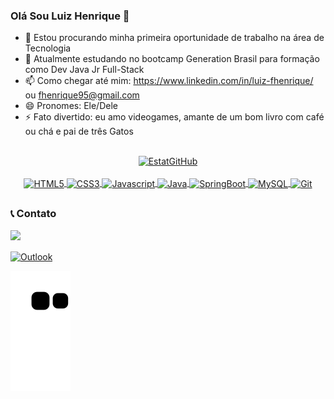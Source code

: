 ### Olá Sou Luiz Henrique 👋


- 🔭 Estou procurando minha primeira oportunidade de trabalho na área de Tecnologia
- 🌱 Atualmente estudando no bootcamp Generation Brasil  para formação como Dev Java Jr Full-Stack
- 📫 Como chegar até mim: https://www.linkedin.com/in/luiz-fhenrique/ ou fhenrique95@gmail.com
- 😄 Pronomes: Ele/Dele
- ⚡ Fato divertido: eu amo videogames, amante de um bom livro com café ou chá e pai de três Gatos

<div align="center"><br>
  
  <a href="https://github.com/LuiizHenrique" >
    <img src="https://github-readme-stats.vercel.app/api?username=LuiizHenrique&show_icons=true&theme=dark&hide_border=true&locale=pt-br&hide_title=true" alt="EstatGitHub" height="150">
<!--    <img src="https://github-readme-stats.vercel.app/api/top-langs/?username=LuiizHenrique&layout=compact&langs_count=20&theme=dark&hide_border=true&locale=pt-br" alt="LingUsadas" height="150">-->
  </a>
</div>

<div align="center"><br>
  
  <a href="https://github.com/LuiizHenrique">
    <img src="https://cdn.jsdelivr.net/gh/devicons/devicon/icons/html5/html5-plain.svg" alt="HTML5" height="46" width="65" align="center">
    <img src="https://cdn.jsdelivr.net/gh/devicons/devicon/icons/css3/css3-plain.svg" alt="CSS3" height="46" width="65" align="center">
    <img src="https://cdn.jsdelivr.net/gh/devicons/devicon/icons/javascript/javascript-plain.svg" alt="Javascript" height="46" width="65" align="center">
    <img src="https://cdn.jsdelivr.net/gh/devicons/devicon/icons/java/java-original.svg" alt="Java" height="46" width="65" align="center">
    <img src="https://cdn.jsdelivr.net/gh/devicons/devicon/icons/spring/spring-original.svg" alt="SpringBoot" height="46" width="65" align="center">
    <img src="https://cdn.jsdelivr.net/gh/devicons/devicon/icons/mysql/mysql-original-wordmark.svg" alt="MySQL" height="80" align="center">
    <img src="https://cdn.jsdelivr.net/gh/devicons/devicon/icons/git/git-original.svg" alt="Git" height="46" width="65" align="center">
 <!--   <img src="https://cdn.jsdelivr.net/gh/devicons/devicon/icons/postgresql/postgresql-original-wordmark.svg"  alt="Postgrel" height="46" width="65" align="center"> 
    <img src="https://cdn.jsdelivr.net/gh/devicons/devicon/icons/nodejs/nodejs-original.svg"  alt="nodejs" height="46" width="65" align="center">
 <!--   <img src="https://cdn.jsdelivr.net/gh/devicons/devicon/icons/vscode/vscode-original.svg" alt="VS Code" height="46" width="65" align="center">
-->
  </a>
  
</div>

##
  
   ##
  
  <div> 
   <h3>📞 Contato</h3>

  <a href="https://www.linkedin.com/in/luiz-fhenrique/" target="_blank"><img src="https://img.shields.io/badge/-LinkedIn-%230077B5?style=for-the-badge&logo=linkedin&logoColor=white" target="_blank"></a> 
  
   <a href="mailto:luizfeliipe@outlook.com.br" target="_blank">
    <img src="https://img.shields.io/badge/Microsoft_Outlook-0078D4?style=for-the-badge&logo=microsoft-outlook&logoColor=white" alt="Outlook" align="center">
  </a>
 
  ![Snake animation](https://github.com/rafaballerini/rafaballerini/blob/output/github-contribution-grid-snake.svg)
 
</div>
